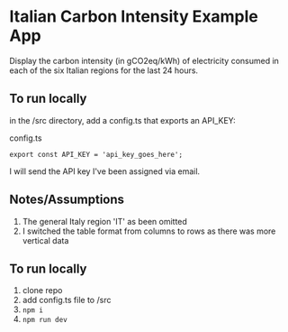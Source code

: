 # Italian Carbon Intensity Example App 

Display the carbon intensity (in gCO2eq/kWh) of electricity consumed in each of the six Italian regions for the last 24 hours.


## To run locally

in the /src directory, add a config.ts that exports an API_KEY:

config.ts

```
export const API_KEY = 'api_key_goes_here';
```

I will send the API key I've been assigned via email.

## Notes/Assumptions

1) The general Italy region 'IT' as been omitted
2) I switched the table format from columns to rows as there was more vertical data


## To run locally

1) clone repo
2) add config.ts file to /src
3) `npm i`
4) `npm run dev`
